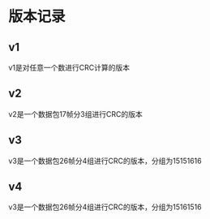 # 版本记录

## v1
v1是对任意一个数进行CRC计算的版本

## v2
v2是一个数据包17帧分3组进行CRC的版本

## v3
v3是一个数据包26帧分4组进行CRC的版本，分组为15151616

## v4
v3是一个数据包26帧分4组进行CRC的版本，分组为15161516